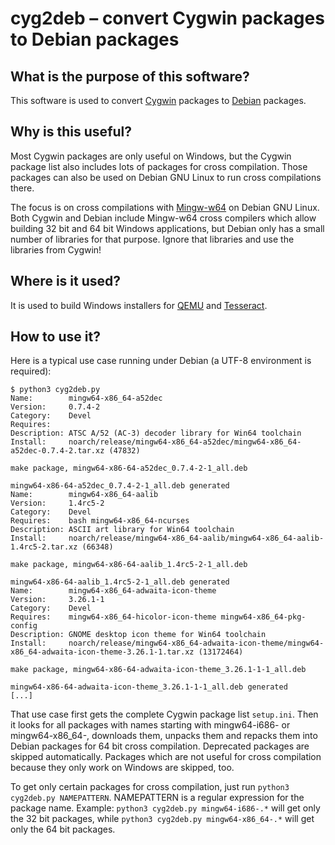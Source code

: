 # cyg2deb – convert Cygwin packages to Debian packages

## What is the purpose of this software?
This software is used to convert [Cygwin](https://cygwin.com/) packages to [Debian](https://www.debian.org/) packages.

## Why is this useful?
Most Cygwin packages are only useful on Windows, but the Cygwin package list also includes lots of packages for cross compilation.
Those packages can also be used on Debian GNU Linux to run cross compilations there.

The focus is on cross compilations with [Mingw-w64](https://mingw-w64.org/) on Debian GNU Linux.
Both Cygwin and Debian include Mingw-w64 cross compilers which allow building 32 bit and 64 bit Windows applications,
but Debian only has a small number of libraries for that purpose. Ignore that libraries and use the libraries from Cygwin!

## Where is it used?
It is used to build Windows installers for [QEMU](https://www.qemu.org/) and [Tesseract](https://github.com/tesseract-ocr/tesseract/).

## How to use it?
Here is a typical use case running under Debian (a UTF-8 environment is required):

    $ python3 cyg2deb.py
    Name:        mingw64-x86_64-a52dec
    Version:     0.7.4-2
    Category:    Devel
    Requires:
    Description: ATSC A/52 (AC-3) decoder library for Win64 toolchain
    Install:     noarch/release/mingw64-x86_64-a52dec/mingw64-x86_64-a52dec-0.7.4-2.tar.xz (47832)

    make package, mingw64-x86-64-a52dec_0.7.4-2-1_all.deb

    mingw64-x86-64-a52dec_0.7.4-2-1_all.deb generated
    Name:        mingw64-x86_64-aalib
    Version:     1.4rc5-2
    Category:    Devel
    Requires:    bash mingw64-x86_64-ncurses
    Description: ASCII art library for Win64 toolchain
    Install:     noarch/release/mingw64-x86_64-aalib/mingw64-x86_64-aalib-1.4rc5-2.tar.xz (66348)

    make package, mingw64-x86-64-aalib_1.4rc5-2-1_all.deb

    mingw64-x86-64-aalib_1.4rc5-2-1_all.deb generated
    Name:        mingw64-x86_64-adwaita-icon-theme
    Version:     3.26.1-1
    Category:    Devel
    Requires:    mingw64-x86_64-hicolor-icon-theme mingw64-x86_64-pkg-config
    Description: GNOME desktop icon theme for Win64 toolchain
    Install:     noarch/release/mingw64-x86_64-adwaita-icon-theme/mingw64-x86_64-adwaita-icon-theme-3.26.1-1.tar.xz (13172464)

    make package, mingw64-x86-64-adwaita-icon-theme_3.26.1-1-1_all.deb

    mingw64-x86-64-adwaita-icon-theme_3.26.1-1-1_all.deb generated
    [...]

That use case first gets the complete Cygwin package list `setup.ini`.
Then it looks for all packages with names starting with mingw64-i686- or mingw64-x86_64-,
downloads them,
unpacks them and repacks them into Debian packages for 64 bit cross compilation.
Deprecated packages are skipped automatically.
Packages which are not useful for cross compilation because they only work on
Windows are skipped, too.

To get only certain packages for cross compilation,
just run `python3 cyg2deb.py NAMEPATTERN`.
NAMEPATTERN is a regular expression for the package name.
Example: `python3 cyg2deb.py mingw64-i686-.*` will get only the 32 bit packages,
while `python3 cyg2deb.py mingw64-x86_64-.*` will get only the 64 bit packages.
